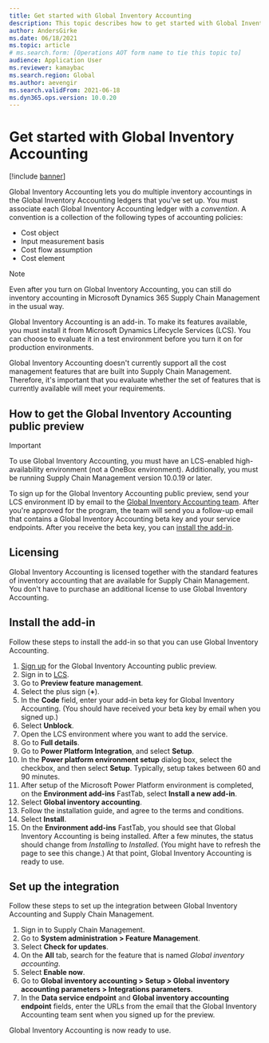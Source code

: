 ```yaml
---
title: Get started with Global Inventory Accounting
description: This topic describes how to get started with Global Inventory Accounting.
author: AndersGirke
ms.date: 06/18/2021
ms.topic: article
# ms.search.form: [Operations AOT form name to tie this topic to]
audience: Application User
ms.reviewer: kamaybac
ms.search.region: Global
ms.author: aevengir
ms.search.validFrom: 2021-06-18
ms.dyn365.ops.version: 10.0.20
---
```


# Get started with Global Inventory Accounting

[!include [banner](../includes/banner.md)]

Global Inventory Accounting lets you do multiple inventory accountings in the Global Inventory Accounting ledgers that you've set up. You must associate each Global Inventory Accounting ledger with a *convention*. A convention is a collection of the following types of accounting policies:

- Cost object
- Input measurement basis
- Cost flow assumption
- Cost element

> [!NOTE]
> Even after you turn on Global Inventory Accounting, you can still do inventory accounting in Microsoft Dynamics 365 Supply Chain Management in the usual way.

Global Inventory Accounting is an add-in. To make its features available, you must install it from Microsoft Dynamics Lifecycle Services (LCS). You can choose to evaluate it in a test environment before you turn it on for production environments.

Global Inventory Accounting doesn't currently support all the cost management features that are built into Supply Chain Management. Therefore, it's important that you evaluate whether the set of features that is currently available will meet your requirements.

## <a name="sign-up"></a>How to get the Global Inventory Accounting public preview

> [!IMPORTANT]
> To use Global Inventory Accounting, you must have an LCS-enabled high-availability environment (not a OneBox environment). Additionally, you must be running Supply Chain Management version 10.0.19 or later.

To sign up for the Global Inventory Accounting public preview, send your LCS environment ID by email to the [Global Inventory Accounting team](mailto:GlobalInventoryAccounting@service.microsoft.com). After you're approved for the program, the team will send you a follow-up email that contains a Global Inventory Accounting beta key and your service endpoints. After you receive the beta key, you can [install the add-in](#install).

## Licensing

Global Inventory Accounting is licensed together with the standard features of inventory accounting that are available for Supply Chain Management. You don't have to purchase an additional license to use Global Inventory Accounting.

## <a name="install"></a>Install the add-in

Follow these steps to install the add-in so that you can use Global Inventory Accounting.

1. [Sign up](#sign-up) for the Global Inventory Accounting public preview.
1. Sign in to [LCS](https://lcs.dynamics.com/Logon/Index).
1. Go to **Preview feature management**.
1. Select the plus sign (**+**).
1. In the **Code** field, enter your add-in beta key for Global Inventory Accounting. (You should have received your beta key by email when you signed up.)
1. Select **Unblock**.
1. Open the LCS environment where you want to add the service.
1. Go to **Full details**.
1. Go to **Power Platform Integration**, and select **Setup**.
1. In the **Power platform environment setup** dialog box, select the checkbox, and then select **Setup**. Typically, setup takes between 60 and 90 minutes.
1. After setup of the Microsoft Power Platform environment is completed, on the **Environment add-ins** FastTab, select **Install a new add-in**.
1. Select **Global inventory accounting**.
1. Follow the installation guide, and agree to the terms and conditions.
1. Select **Install**.
1. On the **Environment add-ins** FastTab, you should see that Global Inventory Accounting is being installed. After a few minutes, the status should change from *Installing* to *Installed*. (You might have to refresh the page to see this change.) At that point, Global Inventory Accounting is ready to use.

## Set up the integration

Follow these steps to set up the integration between Global Inventory Accounting and Supply Chain Management.

1. Sign in to Supply Chain Management.
1. Go to **System administration \> Feature Management**.
1. Select **Check for updates**.
1. On the **All** tab, search for the feature that is named *Global inventory accounting*.
1. Select **Enable now**.
1. Go to **Global inventory accounting \> Setup \> Global inventory accounting parameters \> Integrations parameters**.
1. In the **Data service endpoint** and **Global inventory accounting endpoint** fields, enter the URLs from the email that the Global Inventory Accounting team sent when you signed up for the preview.

Global Inventory Accounting is now ready to use.
